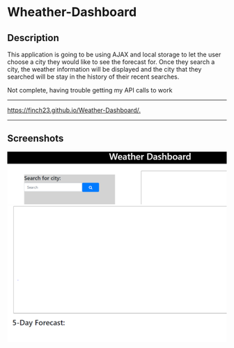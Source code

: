 # Wheather-Dashboard
<h2>Description</h2>
<p>This application is going to be using AJAX and local storage to let the user choose a city they would like to see the forecast for. Once they search a city, the weather information will be displayed and the city that they searched will be stay in the history of their recent searches.</p>

<p> Not complete, having trouble getting my API calls to work</p>
<hr>
<a href='https://finch23.github.io/Weather-Dashboard/.'>https://finch23.github.io/Weather-Dashboard/.</a>
<hr>
<h2>Screenshots</h2>
<img src='images/weather.PNG'>
<img src='images/weather2.PNG'>
